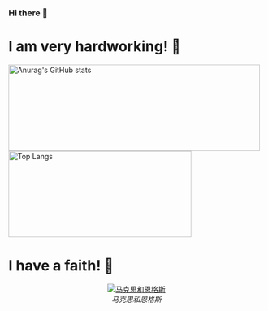 ### Hi there 👋

# I am very hardworking! :muscle:

<div style="display: inline-block; vertical-align: top;">
  <img src="https://github-readme-stats.vercel.app/api?username=DiodeCN&show_icons=true&theme=transparent" alt="Anurag's GitHub stats" width="495" height="170" />
</div>
<div style="display: inline-block; vertical-align: top;">
  <img src="https://github-readme-stats.vercel.app/api/top-langs/?username=DiodeCN&layout=compact&theme=transparent" alt="Top Langs" width="360" height="170" />
</div>

# I have a faith! :pray:

<p align="center">
  <a href="https://src.diodecn.cn/Marx_and_Engels.jpg" title="马克思和恩格斯">
    <img src="https://src.diodecn.cn/Marx_and_Engels.jpg" alt="马克思和恩格斯" title="马克思和恩格斯" />
  </a>
  <br>
  <em>马克思和恩格斯</em>
</p>
